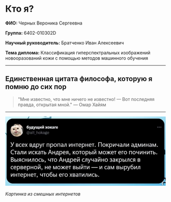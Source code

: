 # Кто я?

**ФИО:** Черных Вероника Сергеевна  

**Группа:** 6402-010302D 

**Научный руководитель:** Братченко Иван Алексеевич 

**Тема диплома:** Классификация гиперспектральных изображений новооразований кожи с помощью методов машинного обучения

---

## Единственная цитата философа, которую я помню до сих пор

> "Мне известно, что мне ничего не известно! — Вот последняя правда, открытая мной." —  Омар Хайям

---


![База](./lab2/img/image.png)

*Картинка из смешных интернетов*
